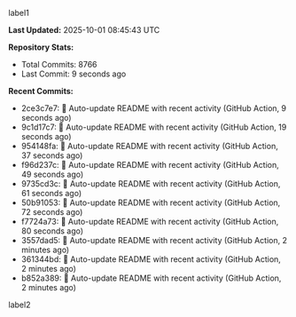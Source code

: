 
label1 
<!-- ACTIVITY_START -->
**Last Updated:** 2025-10-01 08:45:43 UTC

**Repository Stats:**
- Total Commits: 8766
- Last Commit: 9 seconds ago

**Recent Commits:**
- 2ce3c7e7: 🤖 Auto-update README with recent activity (GitHub Action, 9 seconds ago)
- 9c1d17c7: 🤖 Auto-update README with recent activity (GitHub Action, 19 seconds ago)
- 954148fa: 🤖 Auto-update README with recent activity (GitHub Action, 37 seconds ago)
- f96d237c: 🤖 Auto-update README with recent activity (GitHub Action, 49 seconds ago)
- 9735cd3c: 🤖 Auto-update README with recent activity (GitHub Action, 61 seconds ago)
- 50b91053: 🤖 Auto-update README with recent activity (GitHub Action, 72 seconds ago)
- f7724a73: 🤖 Auto-update README with recent activity (GitHub Action, 80 seconds ago)
- 3557dad5: 🤖 Auto-update README with recent activity (GitHub Action, 2 minutes ago)
- 361344bd: 🤖 Auto-update README with recent activity (GitHub Action, 2 minutes ago)
- b852a389: 🤖 Auto-update README with recent activity (GitHub Action, 2 minutes ago)
<!-- ACTIVITY_END -->

label2
